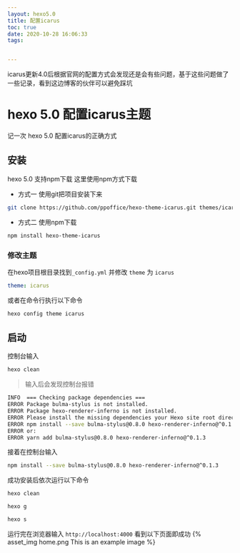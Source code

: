 ```yaml
---
layout: hexo5.0
title: 配置icarus
toc: true
date: 2020-10-28 16:06:33
tags:


---
```

icarus更新4.0后根据官网的配置方式会发现还是会有些问题，基于这些问题做了一些记录，看到这边博客的伙伴可以避免踩坑
<!-- more -->

# hexo 5.0 配置icarus主题

记一次 hexo 5.0 配置icarus的正确方式

## 安装
hexo 5.0 支持npm下载
这里使用npm方式下载

- 方式一
    使用git把项目安装下来
```  bash bash
git clone https://github.com/ppoffice/hexo-theme-icarus.git themes/icarus
```

- 方式二
    使用npm下载
``` bash bash
npm install hexo-theme-icarus
```

### 修改主题
在hexo项目根目录找到`_config.yml` 并修改 `theme` 为 `icarus`

```  yml _config.yml 
theme: icarus
```
或者在命令行执行以下命令
``` bash bash
hexo config theme icarus
```

## 启动
控制台输入
``` bash bash
hexo clean
```
> 输入后会发现控制台报错
``` bash bash
INFO  === Checking package dependencies ===
ERROR Package bulma-stylus is not installed.
ERROR Package hexo-renderer-inferno is not installed.
ERROR Please install the missing dependencies your Hexo site root directory:
ERROR npm install --save bulma-stylus@0.8.0 hexo-renderer-inferno@^0.1.3
ERROR or:
ERROR yarn add bulma-stylus@0.8.0 hexo-renderer-inferno@^0.1.3
```
接着在控制台输入
``` bash bash
npm install --save bulma-stylus@0.8.0 hexo-renderer-inferno@^0.1.3
```
成功安装后依次运行以下命令

``` bash bash
hexo clean
```

``` bash bash
hexo g
```

``` bash
hexo s
```

运行完在浏览器输入 `http://localhost:4000` 看到以下页面即成功
{% asset_img home.png This is an example image %}